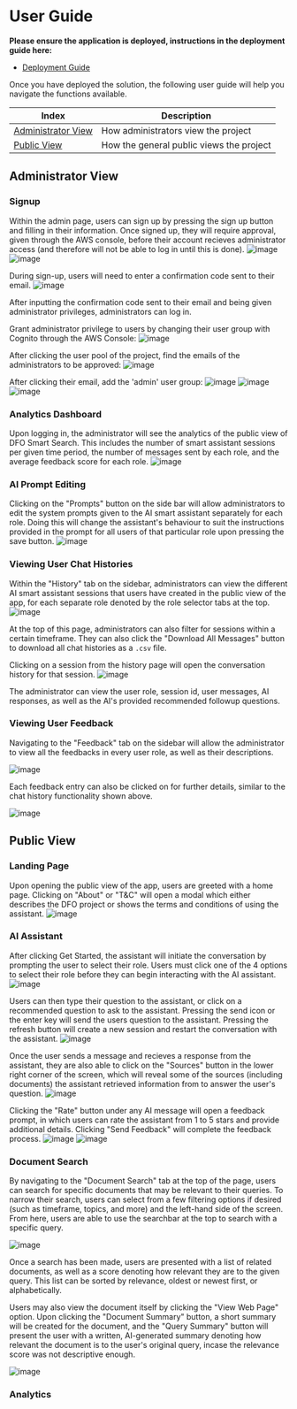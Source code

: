 # User Guide

**Please ensure the application is deployed, instructions in the deployment guide here:**

- [Deployment Guide](./deploymentGuide.md)

Once you have deployed the solution, the following user guide will help you navigate the functions available.

| Index                             | Description                              |
| --------------------------------- | ---------------------------------------- |
| [Administrator View](#admin-view) | How administrators view the project      |
| [Public View](#public-view)       | How the general public views the project |

## Administrator View

### Signup

Within the admin page, users can sign up by pressing the sign up button and filling in their information. Once signed up, they will require approval, given through the AWS console, before their account recieves administrator access (and therefore will not be able to log in until this is done).
![image](./images/sign-up.png)
![image](./images/create-account.png)

During sign-up, users will need to enter a confirmation code sent to their email.
![image](./images/confirmation.png)

After inputting the confirmation code sent to their email and being given administrator privileges, administrators can log in.

Grant administrator privilege to users by changing their user group with Cognito through the AWS Console:
![image](./images/user-pool.png)

After clicking the user pool of the project, find the emails of the administrators to be approved:
![image](./images/users.png)

After clicking their email, add the 'admin' user group:
![image](./images/add-user-group.png)
![image](./images/select-admin.png)
![image](./images/only-admin.png)

### Analytics Dashboard

Upon logging in, the administrator will see the analytics of the public view of DFO Smart Search. This includes the number of smart assistant sessions per given time period, the number of messages sent by each role, and the average feedback score for each role.
![image](./images/admin-analytics.png)

### AI Prompt Editing

Clicking on the "Prompts" button on the side bar will allow administrators to edit the system prompts given to the AI smart assistant separately for each role. Doing this will change the assistant's behaviour to suit the instructions provided in the prompt for all users of that particular role upon pressing the save button.
![image](./images/prompt.png)

### Viewing User Chat Histories

Within the "History" tab on the sidebar, administrators can view the different AI smart assistant sessions that users have created in the public view of the app, for each separate role denoted by the role selector tabs at the top.
![image](./images/history.png)

At the top of this page, administrators can also filter for sessions within a certain timeframe. They can also click the "Download All Messages" button to download all chat histories as a `.csv` file.

Clicking on a session from the history page will open the conversation history for that session.
![image](./images/session-history.png)

The administrator can view the user role, session id, user messages, AI responses, as well as the AI's provided recommended followup questions.

### Viewing User Feedback

Navigating to the "Feedback" tab on the sidebar will allow the administrator to view all the feedbacks in every user role, as well as their descriptions.

![image](./images/feedback_admin.png)

Each feedback entry can also be clicked on for further details, similar to the chat history functionality shown above.

![image](./images/feedback_example.png)

## Public View

### Landing Page

Upon opening the public view of the app, users are greeted with a home page. Clicking on "About" or "T&C" will open a modal which either describes the DFO project or shows the terms and conditions of using the assistant.
![image](./images/home.png)

### AI Assistant

After clicking Get Started, the assistant will initiate the conversation by prompting the user to select their role. Users must click one of the 4 options to select their role before they can begin interacting with the AI assistant.
![image](./images/initial_message.png)

Users can then type their question to the assistant, or click on a recommended question to ask to the assistant. Pressing the send icon or the enter key will send the users question to the assistant. Pressing the refresh button will create a new session and restart the conversation with the assistant.
![image](./images/selecting_messages.png)

Once the user sends a message and recieves a response from the assistant, they are also able to click on the "Sources" button in the lower right corner of the screen, which will reveal some of the sources (including documents) the assistant retrieved information from to answer the user's question.
![image](./images/sources.png)

Clicking the "Rate" button under any AI message will open a feedback prompt, in which users can rate the assistant from 1 to 5 stars and provide additional details. Clicking "Send Feedback" will complete the feedback process.
![image](./images/feedback.png)
![image](./images/feedback_completion.png)

### Document Search

By navigating to the "Document Search" tab at the top of the page, users can search for specific documents that may be relevant to their queries. To narrow their search, users can select from a few filtering options if desired (such as timeframe, topics, and more) and the left-hand side of the screen. From here, users are able to use the searchbar at the top to search with a specific query.

![image](./images/doc_search_start.png)

Once a search has been made, users are presented with a list of related documents, as well as a score denoting how relevant they are to the given query. This list can be sorted by relevance, oldest or newest first, or alphabetically.

Users may also view the document itself by clicking the "View Web Page" option. Upon clicking the "Document Summary" button, a short summary will be created for the document, and the "Query Summary" button will present the user with a written, AI-generated summary denoting how relevant the document is to the user's original query, incase the relevance score was not descriptive enough.

![image](./images/doc_search_use.png)

### Analytics
